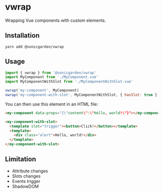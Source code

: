 # vwrap

Wrapping Vue components with custom elements.

## Installation

```
yarn add @sonicgarden/vwrap
```

## Usage

```jsx
import { vwrap } from '@sonicgarden/vwrap'
import MyComponent from './MyComponent.vue'
import MyComponentWithSlot from './MyComponentWithSlot.vue'

vwrap('my-component', MyComponent)
vwrap('my-component-with-slot', MyComponentWithSlot, { hasSlot: true })
```

You can then use this element in an HTML file:

```html
<my-component data-props="{\"content\":\"Hello, world!\"}"></my-component>

<my-component-with-slot>
  <template slot="trigger"><button>Click!</button></template>
  <template>
    <div class="alert">Hello, world!</div>
  </template>
</my-component-with-slot>
```

## Limitation

- Attribute changes
- Slots changes
- Events trigger
- ShadowDOM
